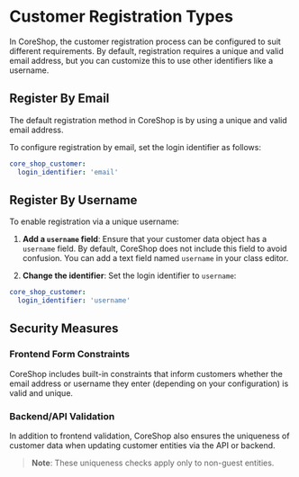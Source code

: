 # Customer Registration Types

In CoreShop, the customer registration process can be configured to suit different requirements. By default,
registration requires a unique and valid email address, but you can customize this to use other identifiers like a
username.

## Register By Email

The default registration method in CoreShop is by using a unique and valid email address.

To configure registration by email, set the login identifier as follows:

```yaml
core_shop_customer:
  login_identifier: 'email'
```

## Register By Username

To enable registration via a unique username:

1. **Add a `username` field**: Ensure that your customer data object has a `username` field. By default, CoreShop does
   not include this field to avoid confusion. You can add a text field named `username` in your class editor.

2. **Change the identifier**: Set the login identifier to `username`:

```yaml
core_shop_customer:
  login_identifier: 'username'
```

## Security Measures

### Frontend Form Constraints

CoreShop includes built-in constraints that inform customers whether the email address or username they enter (depending
on your configuration) is valid and unique.

### Backend/API Validation

In addition to frontend validation, CoreShop also ensures the uniqueness of customer data when updating customer
entities via the API or backend.

> **Note**: These uniqueness checks apply only to non-guest entities.
